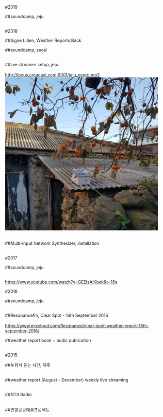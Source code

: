 #2019<br>

##soundcamp, jeju <br><br>

#2018<br>

##Signe Liden, Weather Reports Back

##soundcamp, seoul<br><br>

##live streamer setup, jeju<br><br>
http://locus.creacast.com:9001/jeju_georo.mp3<br>
<img src="../img/jeju_streamer.png"><br><br>

##Multi-input Network Synthesizer, installation<br><br> 

#2017<br>

##soundcamp, jeju<br><br>

https://www.youtube.com/watch?v=GEEisAjKbek&t=16s

#2016<br>

##soundcamp, jeju<br><br>

##Resonancefm, Clear Spot - 16th September 2016 <br><br>
https://www.mixcloud.com/Resonance/clear-spot-weather-report-16th-september-2016/

##weather report book + audio publication<br><br>

#2015<br>

##누워서 듣는 시간, 제주<br><br> 

##weather report (August - December) weekly live streaming<br><br>

##NTS Radio<br><br>

##안양공공예술프로젝트 

